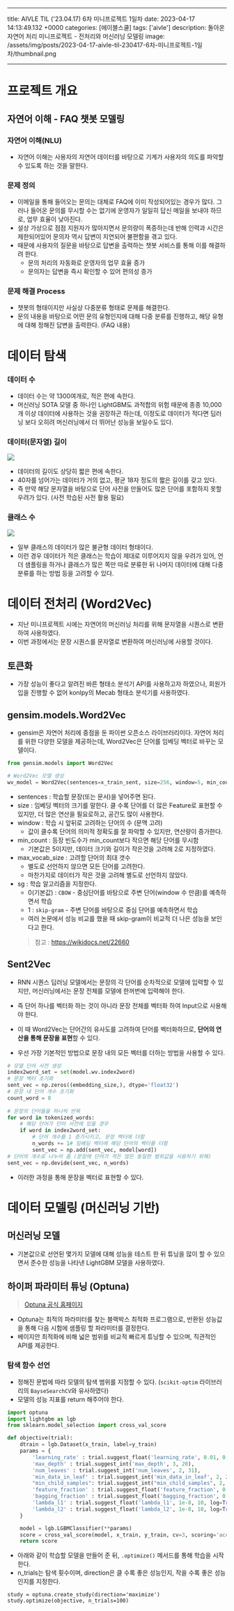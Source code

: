 

---
title: AIVLE TIL ('23.04.17) 6차 미니프로젝트 1일차
date: 2023-04-17 14:13:49.132 +0000
categories: [에이블스쿨]
tags: ['aivle']
description: 돌아온 자연어 처리 미니프로젝트 - 전처리와 머신러닝 모델링
image: /assets/img/posts/2023-04-17-aivle-til-230417-6차-미니프로젝트-1일차/thumbnail.png

---

# 프로젝트 개요

## 자연어 이해 - FAQ 챗봇 모델링

### 자연어 이해(NLU)

- 자연어 이해는 사용자의 자연어 데이터를 바탕으로 기계가 사용자의 의도를 파악할 수 있도록 하는 것을 말한다. 

### 문제 정의

- 이메일을 통해 들어오는 문의는 대체로 FAQ에 이미 작성되어있는 경우가 많다. 그러나 들어온 문의를 무시할 수는 없기에 운영자가 일일히 답신 메일을 보내야 하므로, 업무 효율이 낮아진다.
- 설상 가상으로 점점 지원자가 많아지면서 문의량이 폭증하는데 반해 인력과 시간은 제한되어있어 문의자 역시 답변이 지연되어 불편함을 겪고 있다.
- 때문에 사용자의 질문을 바탕으로 답변을 출력하는 챗봇 서비스를 통해 이를 해결하려 한다.
    - 문의 처리의 자동화로 운영자의 업무 효율 증가
    - 문의자는 답변을 즉시 확인할 수 있어 편의성 증가

### 문제 해결 Process

- 챗봇의 형태이지만 사실상 다중분류 형태로 문제를 해결한다.
- 문의 내용을 바탕으로 어떤 문의 유형인지에 대해 다중 분류를 진행하고, 해당 유형에 대해 정해진 답변을 출력한다. (FAQ 내용)

# 데이터 탐색

### 데이터 수

- 데이터 수는 약 1300여개로, 적은 편에 속한다.
- 머신러닝 SOTA 모델 중 하나인 LightGBM도 과적합의 위험 때문에 종종 10,000개 이상 데이터에 사용하는 것을 권장하곤 하는데, 이정도로 데이터가 적다면 딥러닝 보다 오히려 머신러닝에서 더 뛰어난 성능을 보일수도 있다.

### 데이터(문자열) 길이
![](/assets/img/posts/2023-04-17-aivle-til-230417-6차-미니프로젝트-1일차/img0.png)

- 데이터의 길이도 상당히 짧은 편에 속한다. 
- 40자를 넘어가는 데이터가 거의 없고, 평균 18자 정도의 짧은 길이를 갖고 있다.
- 즉 만약 해당 문자열을 바탕으로 단어 사전을 만들어도 많은 단어를 포함하지 못할 우려가 있다. (사전 학습된 사전 활용 필요)

### 클래스 수
![](/assets/img/posts/2023-04-17-aivle-til-230417-6차-미니프로젝트-1일차/img1.png)

- 일부 클래스의 데이터가 많은 불균형 데이터 형태이다.
- 이런 경우 데이터가 적은 클래스는 학습이 제대로 이루어지지 않을 우려가 있어, 언더 샘플링을 하거나 클래스가 많은 쪽만 따로 분류한 뒤 나머지 데이터에 대해 다중 분류를 하는 방법 등을 고려할 수 있다.

# 데이터 전처리 (Word2Vec)

- 지난 미니프로젝트 시에는 자연어의 머신러닝 처리를 위해 문자열을 시퀀스로 변환하여 사용하였다.
- 이번 과정에서는 문장 시퀀스를 문자열로 변환하여 머신러닝에 사용할 것이다.

## 토큰화

- 가장 성능이 좋다고 알려진 바른 형태소 분석기 API를 사용하고자 하였으나, 회원가입을 진행할 수 없어 konlpy의 Mecab 형태소 분석기를 사용하였다.

## gensim.models.Word2Vec

- gensim은 자연어 처리에 중점을 둔 파이썬 오픈소스 라이브러리이다. 자연어 처리를 위한 다양한 모델을 제공하는데, Word2Vec은 단어를 임베딩 벡터로 바꾸는 모델이다.

```python
from gensim.models import Word2Vec

# Word2Vec 모델 생성
wv_model = Word2Vec(sentences=x_train_sent, size=256, window=5, min_count=2, sg=1)
```

- sentences : 학습할 문장(또는 문서)을 넣어주면 된다. 
- size : 임베딩 벡터의 크기를 말한다. 클 수록 단어를 더 많은 Feature로 표현할 수 있지만, 더 많은 연산을 필요로하고, 공간도 많이 사용한다.
- window : 학습 시 앞뒤로 고려하는 단어의 수 (문맥 고려)
    - 값이 클수록 단어의 의미적 정확도를 잘 파악할 수 있지만, 연산량이 증가한다.
- min_count : 등장 빈도수가 min_count보다 작으면 해당 단어를 무시함
    - 기본값은 5이지만, 데이터 크기와 길이가 작은것을 고려해 2로 지정하였다.
- max_vocab_size : 고려할 단어의 최대 갯수
    - 별도로 선언하지 않으면 모든 단어를 고려한다.
    - 마찬가지로 데이터가 작은 것을 고려해 별도로 선언하지 않았다.
- sg : 학습 알고리즘을 지정한다.
    - 0(기본값) : `CBOW` - 중심단어를 바탕으로 주변 단어(window 수 만큼)를 예측하면서 학습
    - 1 : `skip-gram` - 주변 단어를 바탕으로 중심 단어를 예측하면서 학습
    - 여러 논문에서 성능 비교를 했을 때 skip-gram이 비교적 더 나은 성능을 보인다고 한다.
    > 참고 : https://wikidocs.net/22660

## Sent2Vec

- RNN 시퀀스 딥러닝 모델에서는 문장의 각 단어를 순차적으로 모델에 입력할 수 있지만, 머신러닝에서는 문장 전체를 모델에 한꺼번에 입력해야 한다.
- 즉 단어 하나를 벡터화 하는 것이 아니라 문장 전체를 벡터화 하여 Input으로 사용해야 한다.


- 이 때 Word2Vec는 단어간의 유사도를 고려하여 단어를 벡터화하므로, **단어의 연산을 통해 문장을 표현**할 수 있다.
- 우선 가장 기본적인 방법으로 문장 내의 모든 벡터를 더하는 방법을 사용할 수 있다.

```python
# 모델 단어 사전 생성
index2word_set = set(model.wv.index2word)
# 문장 벡터 초기화
sent_vec = np.zeros((embedding_size,), dtype='float32')
# 문장 내 단어 개수 초기화
count_word = 0
    
# 문장의 단어들을 하나씩 반복
for word in tokenized_words:
	# 해당 단어가 단어 사전에 있을 경우
	if word in index2word_set:
		# 단어 개수를 1 증가시키고, 문장 벡터에 더함
		n_words += 1# 임베딩 벡터에 해당 단어의 벡터를 더함
        sent_vec = np.add(sent_vec, model[word])
# 단어의 개수로 나누어 줌 (문장에 단어가 적든 많든 동일한 범위값을 사용하기 위해)
sent_vec = np.devide(sent_vec, n_words)
```

- 이러한 과정을 통해 문장을 벡터로 표현할 수 있다.

# 데이터 모델링 (머신러닝 기반)

## 머신러닝 모델

- 기본값으로 선언된 몇가지 모델에 대해 성능을 테스트 한 뒤 튜닝을 많이 할 수 있으면서 준수한 성능을 나타낸 LightGBM 모델을 사용하였다.

## 하이퍼 파라미터 튜닝 (Optuna)

> [Optuna 공식 홈페이지](https://optuna.org/)

- Optuna는 최적의 파라미터를 찾는 블랙박스 최적화 프로그램으로, 반환된 성능값을 통해 다음 시험에 샘플링 할 파라미터를 결정한다.
- 베이지안 최적화에 비해 넓은 범위를 비교적 빠르게 튜닝할 수 있으며, 직관적인 API를 제공한다.

### 탐색 함수 선언

- 정해진 문법에 따라 모델의 탐색 범위를 지정할 수 있다. (`scikit-optim` 라이브러리의 `BayseSearchCV`와 유사하였다)
- 모델의 성능 지표를 return 해주어야 한다.

```python
import optuna
import lightgbm as lgb
from sklearn.model_selection import cross_val_score

def objective(trial):
    dtrain = lgb.Dataset(x_train, label=y_train)
    params = {
        'learning_rate' : trial.suggest_float('learning_rate', 0.01, 0.3, log=True),
        'max_depth' : trial.suggest_int('max_depth', 3, 20),
        'num_leaves' : trial.suggest_int('num_leaves', 2, 31),
        'min_data_in_leaf' : trial.suggest_int('min_data_in_leaf', 2, 20),
        "min_child_samples": trial.suggest_int("min_child_samples", 2, 20),
        'feature_fraction' : trial.suggest_float('feature_fraction', 0.5, 1.0),
        'bagging_fraction' : trial.suggest_float('bagging_fraction', 0.5, 1.0),
        'lambda_l1' : trial.suggest_float('lambda_l1', 1e-8, 10, log=True),
        'lambda_l2' : trial.suggest_float('lambda_l2', 1e-8, 10, log=True)
    }

    model = lgb.LGBMClassifier(**params)
    score = cross_val_score(model, x_train, y_train, cv=3, scoring='accuracy').mean()
    return score
```

- 아래와 같이 학습할 모델을 만들어 준 뒤, `.optimize()` 메서드를 통해 학습을 시작한다.
- n_trials는 탐색 횟수이며, direction은 클 수록 좋은 성능인지, 작을 수록 좋은 성능인지를 지정한다.

```
study = optuna.create_study(direction='maximize')
study.optimize(objective, n_trials=100)
```

        